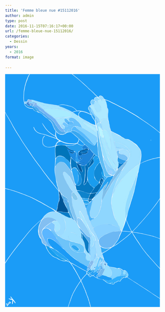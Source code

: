 ```yaml
---
title: 'Femme bleue nue #15112016'
author: admin
type: post
date: 2016-11-15T07:16:17+00:00
url: /femme-bleue-nue-15112016/
categories:
  - Dessin
years:
  - 2016
format: image

---
```

![Femme bleue nue #15112016](./Femme_bleue_nue.jpg)